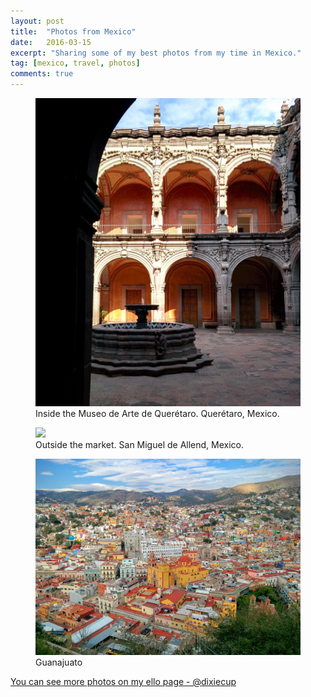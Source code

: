 ```yaml
---
layout: post
title:  "Photos from Mexico"
date:   2016-03-15
excerpt: "Sharing some of my best photos from my time in Mexico."
tag: [mexico, travel, photos]
comments: true
---
```


<figure>
	<img src="https://raw.githubusercontent.com/qualitydixon/qualitydixon.github.io/master/assets/img/mexico/queretaro_plaza.jpg">
	<figcaption>Inside the Museo de Arte de Querétaro. Querétaro, Mexico.</figcaption>
</figure>

<figure>
	<img src="https://raw.githubusercontent.com/qualitydixon/qualitydixon.github.io/master/assets/img/mexico/sma_market.jpg">
	<figcaption>Outside the market. San Miguel de Allend, Mexico.</figcaption>
</figure>

<figure>
	<img src="https://raw.githubusercontent.com/qualitydixon/qualitydixon.github.io/master/assets/img/mexico/guanjuato.jpg">
	<figcaption>Guanajuato</figcaption>
</figure>

[You can see more photos on my ello page - @dixiecup](https://ello.co/dixiecup)
